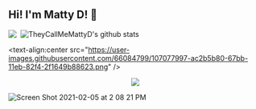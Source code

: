 ## Hi! I'm Matty D! :wave:

<img align="top" src="https://github-readme-stats.vercel.app/api/top-langs/?username=TheyCallMeMattyD&theme=tokyonight" />&nbsp;
![TheyCallMeMattyD's github stats](https://github-readme-stats.vercel.app/api?username=TheyCallMeMattyD&show_icons=true&theme=tokyonight)  
  
<text-align:center src="https://user-images.githubusercontent.com/66084799/107077997-ac2b5b80-67bb-11eb-82f4-2f1649b88623.png" />

<div style="text-align:center"><img src="https://user-images.githubusercontent.com/66084799/107077997-ac2b5b80-67bb-11eb-82f4-2f1649b88623.png" /></div>

![Screen Shot 2021-02-05 at 2 08 21 PM](https://user-images.githubusercontent.com/66084799/107077997-ac2b5b80-67bb-11eb-82f4-2f1649b88623.png)  
